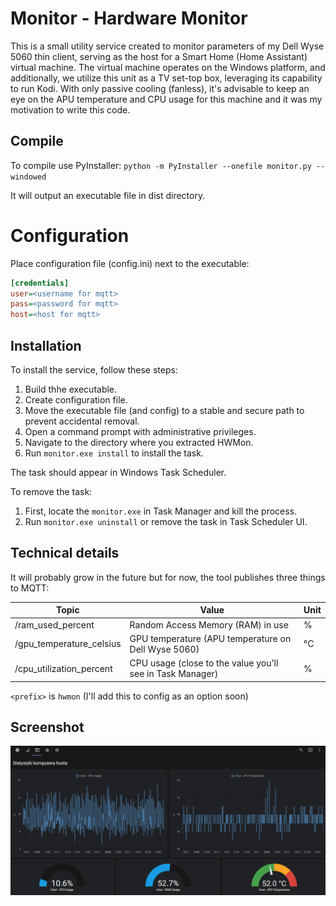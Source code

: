 # Monitor - Hardware Monitor

This is a small utility service created to monitor parameters of my Dell Wyse 5060 thin client, serving as the host for a Smart Home (Home Assistant) virtual machine. The virtual machine operates on the Windows platform, and additionally, we utilize this unit as a TV set-top box, leveraging its capability to run Kodi. With only passive cooling (fanless), it's advisable to keep an eye on the APU temperature and CPU usage for this machine and it was my motivation to write this code.

## Compile

To compile use PyInstaller:
`python -m PyInstaller --onefile monitor.py --windowed`

It will output an executable file in dist directory.

# Configuration
Place configuration file (config.ini) next to the executable:

```ini
[credentials]
user=<username for mqtt>
pass=<password for mqtt>
host=<host for mqtt>
```

## Installation

To install the service, follow these steps:

1. Build thhe executable.
2. Create configuration file.
3. Move the executable file (and config) to a stable and secure path to prevent accidental removal.
4. Open a command prompt with administrative privileges.
5. Navigate to the directory where you extracted HWMon.
6. Run `monitor.exe install` to install the task.

The task should appear in Windows Task Scheduler.

To remove the task:
1. First, locate the `monitor.exe` in Task Manager and kill the process.
2. Run `monitor.exe uninstall` or remove the task in Task Scheduler UI.

## Technical details
It will probably grow in the future but for now, the tool publishes three things to MQTT:

| Topic | Value | Unit |
|------------|------------|------------|
| <prefix>/ram_used_percent | Random Access Memory (RAM) in use | % |
| <prefix>/gpu_temperature_celsius | GPU temperature (APU temperature on Dell Wyse 5060) | °C |
| <prefix>/cpu_utilization_percent | CPU usage (close to the value you'll see in Task Manager) | % |

`<prefix>` is `hwmon` (I'll add this to config as an option soon)

## Screenshot
![Screenshot](screenshots/image.png)